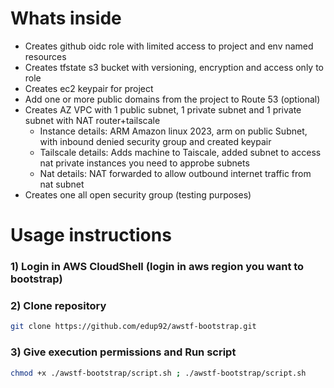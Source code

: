 # Whats inside

- Creates github oidc role with limited access to project and env named resources
- Creates tfstate s3 bucket with versioning, encryption and access only to role
- Creates ec2 keypair for project
- Add one or more public domains from the project to Route 53 (optional)
- Creates AZ VPC with 1 public subnet, 1 private subnet and 1 private subnet with NAT router+tailscale
    - Instance details: ARM Amazon linux 2023, arm on public Subnet, with inbound denied security group and created keypair
    - Tailscale details: Adds machine to Taiscale, added subnet to access nat private instances you need to approbe subnets
    - Nat details: NAT forwarded to allow outbound internet traffic from nat subnet
- Creates one all open security group (testing purposes)

# Usage instructions

### 1) Login in AWS CloudShell (login in aws region you want to bootstrap)

### 2) Clone repository

```bash
git clone https://github.com/edup92/awstf-bootstrap.git
```

### 3) Give execution permissions and Run script
```bash
chmod +x ./awstf-bootstrap/script.sh ; ./awstf-bootstrap/script.sh
```